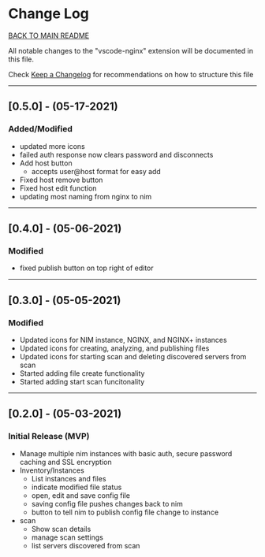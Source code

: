 
# Change Log

[BACK TO MAIN README](README.md)

All notable changes to the "vscode-nginx" extension will be documented in this file.

Check [Keep a Changelog](http://keepachangelog.com/) for recommendations on how to structure this file

---

## [0.5.0] - (05-17-2021)

### Added/Modified

- updated more icons
- failed auth response now clears password and disconnects
- Add host button
  - accepts user@host format for easy add
- Fixed host remove button
- Fixed host edit function
- updating most naming from nginx to nim

---

## [0.4.0] - (05-06-2021)

### Modified

- fixed publish button on top right of editor

---

## [0.3.0] - (05-05-2021)

### Modified

- Updated icons for NIM instance, NGINX, and NGINX+ instances
- Updated icons for creating, analyzing, and publishing files
- Updated icons for starting scan and deleting discovered servers from scan
- Started adding file create functionality
- Started adding start scan funcitonality
  
---

## [0.2.0] - (05-03-2021)

### Initial Release (MVP)

- Manage multiple nim instances with basic auth, secure password caching and SSL encryption
- Inventory/Instances 
  - List instances and files
  - indicate modified file status
  - open, edit and save config file
  - saving config file pushes changes back to nim
  - button to tell nim to publish config file change to instance
- scan
  - Show scan details
  - manage scan settings
  - list servers discovered from scan